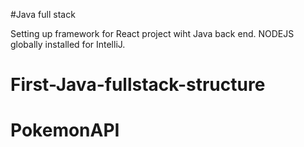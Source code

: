 #Java full stack

Setting up framework for React project wiht Java back end. NODEJS globally installed for IntelliJ.

# First-Java-fullstack-structure
# PokemonAPI
